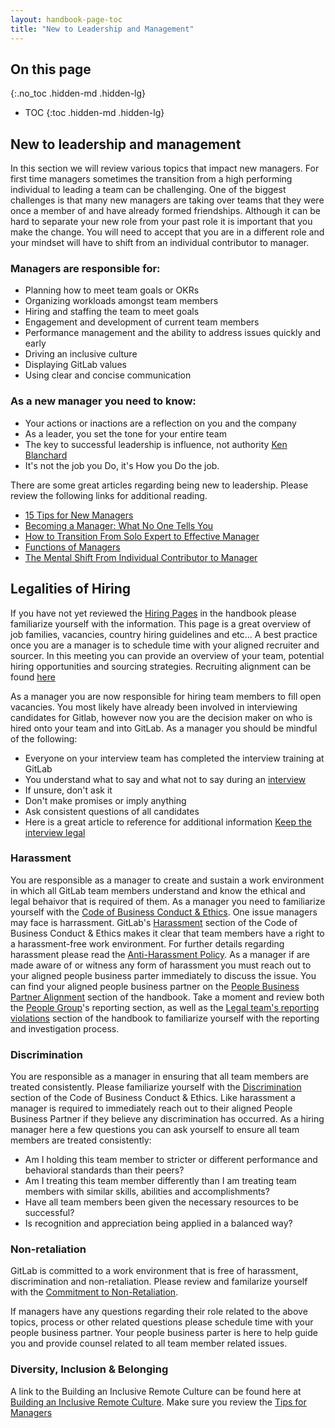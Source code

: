 ```yaml
---
layout: handbook-page-toc
title: "New to Leadership and Management"
---
```


## On this page
{:.no_toc .hidden-md .hidden-lg}

- TOC
{:toc .hidden-md .hidden-lg}

## New to leadership and management

In this section we will review various topics that impact new managers. For first time managers sometimes the transition from a high performing individual to leading a team can be challenging. One of the biggest challenges is that many new managers are taking over teams that they were once a member of and have already formed friendships. Although it can be hard to separate your new role from your past role it is important that you make the change. You will need to accept that you are in a different role and your mindset will have to shift from an individual contributor to manager.

### Managers are responsible for:

* Planning how to meet team goals or OKRs
* Organizing workloads amongst team members
* Hiring and staffing the team to meet goals
* Engagement and development of current team members
* Performance management and the ability to address issues quickly and early
* Driving an inclusive culture
* Displaying GitLab values
* Using clear and concise communication

### As a new manager you need to know:

*  Your actions or inactions are a reflection on you and the company
*  As a leader, you set the tone for your entire team 
*  The key to successful leadership is influence, not authority [Ken Blanchard](https://leaderchat.org/2010/08/11/4-keys-to-better-leadership/)
*  It's not the job you Do, it's How you Do the job.  

There are some great articles regarding being new to leadership. Please review the following links for additional reading.  

*  [15 Tips for New Managers](https://www.thebalancecareers.com/tips-for-new-managers-part-1-2275957)
*  [Becoming a Manager: What No One Tells You](https://www.jodymichael.com/blog/becoming-manager-no-one-tells/)
*  [How to Transition From Solo Expert to Effective Manager](https://www.thebalancecareers.com/transitioning-from-solo-expert-to-effective-manager-4116889)
*  [Functions of Managers](https://www.cliffsnotes.com/study-guides/principles-of-management/the-nature-of-management/functions-of-managers)
*  [The Mental Shift From Individual Contributor to Manager](https://greatmanager.co/the-mental-shift-from-individual-contributor-to-manager-df89b4421713)

## Legalities of Hiring

If you have not yet reviewed the [Hiring Pages](/handbook/hiring/#hiring-pages) in the handbook please familiarize yourself with the information. This page is a great overview of job families, vacancies, country hiring guidelines and etc...  A best practice once you are a manager is to schedule time with your aligned recruiter and sourcer.  In this meeting you can provide an overview of your team, potential hiring opportunities and sourcing strategies.  Recruiting alignment can be found [here](/handbook/hiring/recruiting-alignment/)

As a manager you are now responsible for hiring team members to fill open vacancies.  You most likely have already been involved in interviewing candidates for Gitlab, however now you are the decision maker on who is hired onto your team and into GitLab.  As a manager you should be mindful of the following:

*  Everyone on your interview team has completed the interview training at GitLab
*  You understand what to say and what not to say during an [interview](/handbook/hiring/interviewing/)
*  If unsure, don't ask it
*  Don't make promises or imply anything
*  Ask consistent questions of all candidates
*  Here is a great article to reference for additional information [Keep the interview legal](https://hiring.monster.com/employer-resources/recruiting-strategies/interviewing-candidates/legal-job-interview-questions/)

### Harassment

You are responsible as a manager to create and sustain a work environment in which all GitLab team members understand and know the ethical and legal behaivor that is required of them. As a manager you need to familiarize yourself with the  [Code of Business Conduct & Ethics](/handbook/legal/gitlab-code-of-business-conduct-and-ethics/).  One issue managers may face is harrassment.  GitLab's [Harassment](/handbook/people-group/people-policy-directory/#harassment) section of the Code of Business Conduct & Ethics makes it clear that team members have a right to a harassment-free work environment.  For further details regarding harassment please read the [Anti-Harassment Policy](/handbook/anti-harassment/).  As a manager if are made aware of or witness any form of harassment you must  reach out to your aligned people business parter immediately to discuss the issue.  You can find your aligned people business partner on the [People Business Partner Alignment](/handbook/people-group/#people-business-partner-alignment-to-division) section of the handbook. Take a moment and review both the [People Group](/handbook/people-group/#how-to-report-violations)'s reporting section, as well as the [Legal team's reporting violations](/handbook/legal/gitlab-code-of-business-conduct-and-ethics/#viii-questions-reporting-and-effect-of-violations) section of the handbook to familiarize yourself with the reporting and investigation process.  

### Discrimination

You are responsible as a manager in ensuring that all team members are treated consistently.  Please familiarize yourself with the [Discrimination](/handbook/people-group/people-policy-directory/#discrimination) section of the Code of Business Conduct & Ethics.  Like harassment a manager is required to immediately reach out to their aligned People Business Partner if they believe any discrimination has occurred.  As a hiring manager here a few questions you can ask yourself to ensure all team members are treated consistently:

*  Am I holding this team member to stricter or different performance and behavioral standards than their peers?
*  Am I treating this team member differently than I am treating team members with similar skills, abilities and accomplishments?
*  Have all team members been given the necessary resources to be successful?
*  Is recognition and appreciation being applied in a balanced way?

### Non-retaliation

GitLab is committed to a work environment that is free of harassment, discrimination and non-retaliation.  Please review and familarize yourself with the [Commitment to Non-Retaliation](/handbook/people-group/people-policy-directory/#commitment-to-non-retaliation).  

If managers have any questions regarding their role related to the above topics, process or other related questions please schedule time with your people business partner.  Your people business parter is here to help guide you and provide counsel related to all team member related issues.  

### Diversity, Inclusion & Belonging

 A link to the Building an Inclusive Remote Culture can be found here at [Building an Inclusive Remote Culture](/company/culture/inclusion/building-diversity-and-inclusion/#introduction).  Make sure you review the [Tips for Managers](/company/culture/inclusion/building-diversity-and-inclusion/#tips-for-managers)
